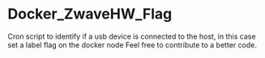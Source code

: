 # Docker_ZwaveHW_Flag
Cron script to identify if a usb device is connected to the host, in this case set a label flag on the docker node
Feel free to contribute to a better code.
